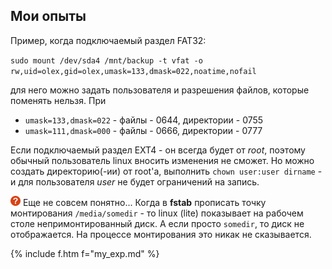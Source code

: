 ## Мои опыты

Пример, когда подключаемый раздел FAT32:

`sudo mount /dev/sda4 /mnt/backup -t vfat -o rw,uid=olex,gid=olex,umask=133,dmask=022,noatime,nofail`

для него можно задать пользователя и разрешения файлов, которые поменять нельзя. При

- `umask=133,dmask=022` - файлы - 0644, директории - 0755
- `umask=111,dmask=000` - файлы - 0666, директории - 0777

Если подключаемый раздел EXT4 - он всегда будет от _root_, поэтому обычный пользователь linux вносить изменения не сможет.
Но можно создать директорию(-ии) от root'а, выполнить `chown user:user dirname` - и для пользователя _user_ не будет ограничений на запись.

![?](/i/qu.png) Еще не совсем понятно... Когда в **fstab** прописать точку монтирования `/media/somedir` - то linux (lite) показывает на рабочем столе непримонтированный диск.
А если просто `somedir`, то диск не отображается. На процессе монтирования это никак не сказывается.

{% include f.htm f="my_exp.md" %}

